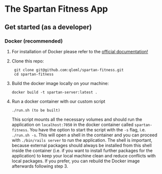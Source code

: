 # The Spartan Fitness App

## Get started (as a developer)

### Docker (recommended)

1. For installation of Docker please refer to the [official documentation!](https://docs.docker.com/engine/install/)
 
2. Clone this repo:
   ```
    git clone git@github.com:qleml/spartan-fitness.git
    cd spartan-fitness
   ```
3. Build the docker image locally on your machine:
    ```
    docker build -t spartan-server:latest .
    ```
4. Run a docker container with our custom script
    ```
    ./run.sh (to be built)
    ```
      This script mounts all the necessary volumes and should run the application on `localhost:7050` in the docker container called `spartan-fitness`. You have the option to start the script with the `-s` flag, i.e. `./run.sh -s`. This will open a shell in the container and you can proceed with `./bin/rails server` to run the application. The shell is important, because external packages should always be installed from this shell inside the container (i.e. if you want to install further packages for the application) to keep your local machine clean and reduce conflicts with local packages. If you prefer, you can rebuild the Docker image afterwards following step 3.

